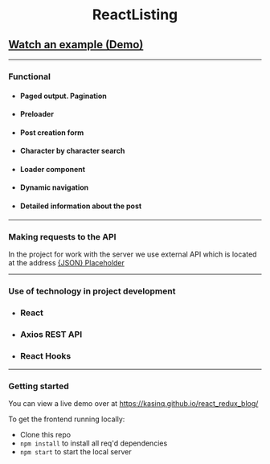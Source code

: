 <h1 align="center" >ReactListing</h1>

## [Watch an example (Demo)](https://kasinq.github.io/react_pr2//)
***
### Functional
- #### Paged output. Pagination
- #### Preloader
- #### Post creation form
- #### Character by character search
- #### Loader component
- #### Dynamic navigation
- #### Detailed information about the post
***
### Making requests to the API

In the project for work with the server we use external API which is located at the address [{JSON} Placeholder](https://jsonplaceholder.typicode.com)

***
### Use of technology in project development

- ### React
- ### Axios REST API
- ### React Hooks

***
### Getting started

You can view a live demo over at https://kasinq.github.io/react_redux_blog/

To get the frontend running locally:

- Clone this repo
- `npm install` to install all req'd dependencies
- `npm start` to start the local server


